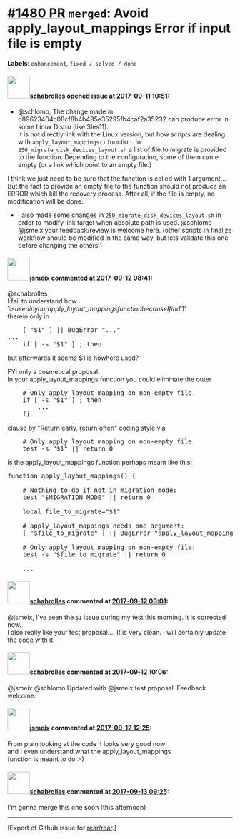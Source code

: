 [\#1480 PR](https://github.com/rear/rear/pull/1480) `merged`: Avoid apply\_layout\_mappings Error if input file is empty
========================================================================================================================

**Labels**: `enhancement`, `fixed / solved / done`

#### <img src="https://avatars.githubusercontent.com/u/19491077?u=0021b16ab426902cbe676f6831f41607bbe4d441&v=4" width="50">[schabrolles](https://github.com/schabrolles) opened issue at [2017-09-11 10:51](https://github.com/rear/rear/pull/1480):

-   @schlomo, The change made in
    d89623404c08cf8b4b485e35295fb4caf2a35232 can produce error in some
    Linux Distro (like Sles11).  
    It is not directly link with the Linux version, but how scripts are
    dealing with `apply_layout_mappings()` function. In
    `250_migrate_disk_devices_layout.sh` a list of file to migrate is
    provided to the function. Depending to the configuration, some of
    them can e empty (or a link which point to an empty file.)

I think we just need to be sure that the function is called with 1
argument...  
But the fact to provide an empty file to the function should not produce
an ERROR which kill the recovery process. After all, if the file is
empty, no modification will be done.

-   I also made some changes in `250_migrate_disk_devices_layout.sh` in
    order to modify link target when absolute path is used. @schlomo
    @jsmeix your feedback/review is welcome here. (other scripts in
    finalize workflow should be modified in the same way, but lets
    validate this one before changing the others.)

#### <img src="https://avatars.githubusercontent.com/u/1788608?u=925fc54e2ce01551392622446ece427f51e2f0ce&v=4" width="50">[jsmeix](https://github.com/jsmeix) commented at [2017-09-12 08:41](https://github.com/rear/rear/pull/1480#issuecomment-328784659):

@schabrolles  
I fail to understand how $1 is used in your  
apply\_layout\_mappings function because I find '$1'  
therein only in

<pre>
    [ "$1" ] || BugError "..."
...
    if [ -s "$1" ] ; then
</pre>

but afterwards it seems $1 is nowhere used?

FYI only a cosmetical proposal:  
In your apply\_layout\_mappings function you could eliminate the outer

<pre>
    # Only apply layout mapping on non-empty file.
    if [ -s "$1" ] ; then
        ...
    fi
</pre>

clause by "Return early, return often" coding style via

<pre>
    # Only apply layout mapping on non-empty file:
    test -s "$1" || return 0
</pre>

Is the apply\_layout\_mappings function perhaps meant like this:

<pre>
function apply_layout_mappings() {

    # Nothing to do if not in migration mode:
    test "$MIGRATION_MODE" || return 0

    local file_to_migrate="$1"

    # apply_layout_mappings needs one argument:
    [ "$file_to_migrate" ] || BugError "apply_layout_mappings function called without argument (file_to_migrate)."

    # Only apply layout mapping on non-empty file:
    test -s "$file_to_migrate" || return 0

    ...
</pre>

#### <img src="https://avatars.githubusercontent.com/u/19491077?u=0021b16ab426902cbe676f6831f41607bbe4d441&v=4" width="50">[schabrolles](https://github.com/schabrolles) commented at [2017-09-12 09:01](https://github.com/rear/rear/pull/1480#issuecomment-328789859):

@jsmeix, I've seen the `$1` issue during my test this morning. it is
corrected now.  
I also really like your test proposal.... It is very clean. I will
certainly update the code with it.

#### <img src="https://avatars.githubusercontent.com/u/19491077?u=0021b16ab426902cbe676f6831f41607bbe4d441&v=4" width="50">[schabrolles](https://github.com/schabrolles) commented at [2017-09-12 10:06](https://github.com/rear/rear/pull/1480#issuecomment-328806714):

@jsmeix @schlomo Updated with @jsmeix test proposal. Feedback welcome.

#### <img src="https://avatars.githubusercontent.com/u/1788608?u=925fc54e2ce01551392622446ece427f51e2f0ce&v=4" width="50">[jsmeix](https://github.com/jsmeix) commented at [2017-09-12 12:25](https://github.com/rear/rear/pull/1480#issuecomment-328836801):

From plain looking at the code it looks very good now  
and I even understand what the apply\_layout\_mappings  
function is meant to do :-)

#### <img src="https://avatars.githubusercontent.com/u/19491077?u=0021b16ab426902cbe676f6831f41607bbe4d441&v=4" width="50">[schabrolles](https://github.com/schabrolles) commented at [2017-09-13 09:25](https://github.com/rear/rear/pull/1480#issuecomment-329110912):

I'm gonna merge this one soon (this afternoon)

------------------------------------------------------------------------

\[Export of Github issue for
[rear/rear](https://github.com/rear/rear).\]
